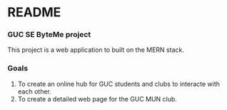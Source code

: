 # README

### GUC SE ByteMe project

This project is a web application to built on the MERN stack.

### Goals

1. To create an online hub for GUC students and clubs to interacte with each other.
2. To create a detailed web page for the GUC MUN club.
